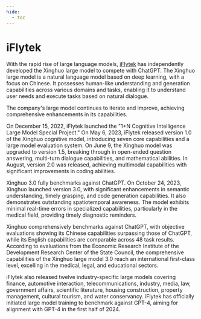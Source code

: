 ```yaml
---
hide:
  - toc
---
```


# iFlytek

With the rapid rise of large language models, [iFlytek](https://www.iflytek.com/) has independently developed the Xinghuo large model to compete with ChatGPT. The Xinghuo large model is a natural language model based on deep learning, with a focus on Chinese. It possesses human-like understanding and generation capabilities across various domains and tasks, enabling it to understand user needs and execute tasks based on natural dialogue.

The company's large model continues to iterate and improve, achieving comprehensive enhancements in its capabilities.

On December 15, 2022, iFlytek launched the "1+N Cognitive Intelligence Large Model Special Project." On May 6, 2023, iFlytek released version 1.0 of the Xinghuo cognitive model, introducing seven core capabilities and a large model evaluation system. On June 9, the Xinghuo model was upgraded to version 1.5, breaking through in open-ended question answering, multi-turn dialogue capabilities, and mathematical abilities. In August, version 2.0 was released, achieving multimodal capabilities with significant improvements in coding abilities.

Xinghuo 3.0 fully benchmarks against ChatGPT. On October 24, 2023, Xinghuo launched version 3.0, with significant enhancements in semantic understanding, timely grasping, and code generation capabilities. It also demonstrates outstanding spatiotemporal awareness. The model exhibits minimal real-time errors in specialized capabilities, particularly in the medical field, providing timely diagnostic reminders. 

Xinghuo comprehensively benchmarks against ChatGPT, with objective evaluations showing its Chinese capabilities surpassing those of ChatGPT, while its English capabilities are comparable across 48 task results. According to evaluations from the Economic Research Institute of the Development Research Center of the State Council, the comprehensive capabilities of the Xinghuo large model 3.0 reach an international first-class level, excelling in the medical, legal, and educational sectors.

iFlytek also released twelve industry-specific large models covering finance, automotive interaction, telecommunications, industry, media, law, government affairs, scientific literature, housing construction, property management, cultural tourism, and water conservancy. iFlytek has officially initiated large model training to benchmark against GPT-4, aiming for alignment with GPT-4 in the first half of 2024.
